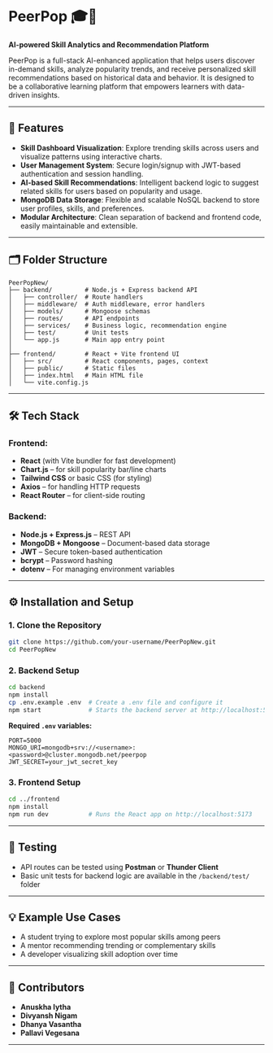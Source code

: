 
# PeerPop 🎓🧠  
**AI-powered Skill Analytics and Recommendation Platform**

PeerPop is a full-stack AI-enhanced application that helps users discover in-demand skills, analyze popularity trends, and receive personalized skill recommendations based on historical data and behavior. It is designed to be a collaborative learning platform that empowers learners with data-driven insights.

---

## 🚀 Features

- **Skill Dashboard Visualization**: Explore trending skills across users and visualize patterns using interactive charts.
- **User Management System**: Secure login/signup with JWT-based authentication and session handling.
- **AI-based Skill Recommendations**: Intelligent backend logic to suggest related skills for users based on popularity and usage.
- **MongoDB Data Storage**: Flexible and scalable NoSQL backend to store user profiles, skills, and preferences.
- **Modular Architecture**: Clean separation of backend and frontend code, easily maintainable and extensible.

---

## 🗂 Folder Structure

```
PeerPopNew/
├── backend/         # Node.js + Express backend API
│   ├── controller/  # Route handlers
│   ├── middleware/  # Auth middleware, error handlers
│   ├── models/      # Mongoose schemas
│   ├── routes/      # API endpoints
│   ├── services/    # Business logic, recommendation engine
│   ├── test/        # Unit tests
│   └── app.js       # Main app entry point
│
├── frontend/        # React + Vite frontend UI
│   ├── src/         # React components, pages, context
│   ├── public/      # Static files
│   ├── index.html   # Main HTML file
│   └── vite.config.js
```

---

## 🛠 Tech Stack

### Frontend:
- **React** (with Vite bundler for fast development)
- **Chart.js** – for skill popularity bar/line charts
- **Tailwind CSS** or basic CSS (for styling)
- **Axios** – for handling HTTP requests
- **React Router** – for client-side routing

### Backend:
- **Node.js + Express.js** – REST API
- **MongoDB + Mongoose** – Document-based data storage
- **JWT** – Secure token-based authentication
- **bcrypt** – Password hashing
- **dotenv** – For managing environment variables

---

## ⚙️ Installation and Setup

### 1. Clone the Repository

```bash
git clone https://github.com/your-username/PeerPopNew.git
cd PeerPopNew
```

### 2. Backend Setup

```bash
cd backend
npm install
cp .env.example .env  # Create a .env file and configure it
npm start             # Starts the backend server at http://localhost:5000
```

**Required `.env` variables:**

```env
PORT=5000
MONGO_URI=mongodb+srv://<username>:<password>@cluster.mongodb.net/peerpop
JWT_SECRET=your_jwt_secret_key
```

### 3. Frontend Setup

```bash
cd ../frontend
npm install
npm run dev           # Runs the React app on http://localhost:5173
```

---

## 🧪 Testing

- API routes can be tested using **Postman** or **Thunder Client**
- Basic unit tests for backend logic are available in the `/backend/test/` folder

---

## 💡 Example Use Cases

- A student trying to explore most popular skills among peers
- A mentor recommending trending or complementary skills
- A developer visualizing skill adoption over time

---

## 👥 Contributors

- **Anuskha Iytha**
- **Divyansh Nigam**
- **Dhanya Vasantha**
- **Pallavi Vegesana**

---

